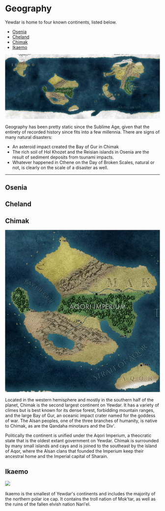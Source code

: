# Geography

Yewdar is home to four known continents, listed below.

* [Osenia](#Osenia)
* [Cheland](#Cheland)
* [Chimak](#Chimak)
* [Ikaemo](#Ikaemo)

![](/assets/yewdar_global_map_projection.png)

Geography has been pretty static since the Sublime Age, given that the entirety of recorded history since fits into a few millennia. There are signs of many natural disasters:
* An asteroid impact created the Bay of Gur in Chimak
* The rich soil of Hol Khozet and the Reisian islands in Osenia are the result of sediment deposits from tsunami impacts.
* Whatever happened in Cthene on the Day of Broken Scales, natural or not, is clearly on the scale of a disaster as well.

---

## Osenia



## Cheland



## Chimak

![](/assets/chimak_closeup.jpg)

Located in the western hemisphere and mostly in the southern half of the planet, Chimak is the second largest continent on Yewdar. It has a variety of climes but is best known for its dense forest, forbidding mountain ranges, and the large Bay of Gur, an oceanic impact crater named for the goddess of war. The Alsan peoples, one of the three branches of humanity, is native to Chimak, as are the Qandaha minotaurs and the Div'.

Politically the continent is unified under the Aqori Imperium, a theocratic state that is the oldest extant government on Yewdar. Chimak is surrounded by many small islands and cays and is joined to the southeast by the island of Aqor, where the Alsan clans that founded the Imperium keep their ancestral home and the Imperial capital of Sharain.

## Ikaemo

![](/assets/ikaemo_closeup.jpg)

Ikaemo is the smallest of Yewdar's continents and includes the majority of the northern polar ice cap. It contains the troll nation of Mok'tar, as well as the ruins of the fallen elvish nation Nari'el.

